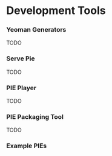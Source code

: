 # Development Tools


### Yeoman Generators 

TODO

### Serve Pie 

TODO

### PIE Player

TODO

### PIE Packaging Tool

TODO

### Example PIEs




